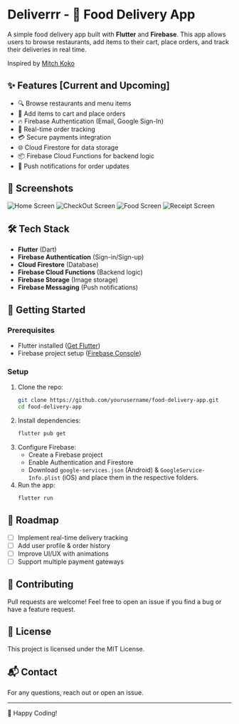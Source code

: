 # Deliverrr - 🍔 Food Delivery App

A simple food delivery app built with **Flutter** and **Firebase**. This app allows users to browse restaurants, add items to their cart, place orders, and track their deliveries in real time.

Inspired by [Mitch Koko](https://github.com/mitchkoko)

## ✨ Features [Current and Upcoming]

- 🔍 Browse restaurants and menu items
- 🛒 Add items to cart and place orders
- 🔥 Firebase Authentication (Email, Google Sign-In)
- 📍 Real-time order tracking
- 💳 Secure payments integration
- 🌐 Cloud Firestore for data storage
- 📦 Firebase Cloud Functions for backend logic
- 🔔 Push notifications for order updates

## 📸 Screenshots
![Home Screen](media/home.jpg)
![CheckOut Screen](media/checkout.jpg)
![Food Screen](media/food.jpg)
![Receipt Screen](media/receipt.jpg)


## 🛠️ Tech Stack

- **Flutter** (Dart)
- **Firebase Authentication** (Sign-in/Sign-up)
- **Cloud Firestore** (Database)
- **Firebase Cloud Functions** (Backend logic)
- **Firebase Storage** (Image storage)
- **Firebase Messaging** (Push notifications)

## 🚀 Getting Started

### Prerequisites
- Flutter installed ([Get Flutter](https://flutter.dev/docs/get-started/install))
- Firebase project setup ([Firebase Console](https://console.firebase.google.com/))

### Setup
1. Clone the repo:
   ```sh
   git clone https://github.com/yourusername/food-delivery-app.git
   cd food-delivery-app
   ```
2. Install dependencies:
   ```sh
   flutter pub get
   ```
3. Configure Firebase:
   - Create a Firebase project
   - Enable Authentication and Firestore
   - Download `google-services.json` (Android) & `GoogleService-Info.plist` (iOS) and place them in the respective folders.
4. Run the app:
   ```sh
   flutter run
   ```

## 🎯 Roadmap
- [ ] Implement real-time delivery tracking
- [ ] Add user profile & order history
- [ ] Improve UI/UX with animations
- [ ] Support multiple payment gateways

## 🤝 Contributing
Pull requests are welcome! Feel free to open an issue if you find a bug or have a feature request.

## 📜 License
This project is licensed under the MIT License.

## 📬 Contact
For any questions, reach out or open an issue.

---

🚀 Happy Coding!